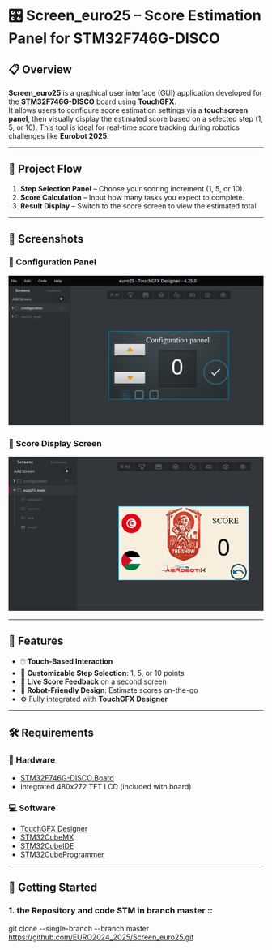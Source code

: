 # 🎛️ Screen_euro25 – Score Estimation Panel for STM32F746G-DISCO


## 📋 Overview

**Screen_euro25** is a graphical user interface (GUI) application developed for the **STM32F746G-DISCO** board using **TouchGFX**.  
It allows users to configure score estimation settings via a **touchscreen panel**, then visually display the estimated score based on a selected step (1, 5, or 10). This tool is ideal for real-time score tracking during robotics challenges like **Eurobot 2025**.

---

## 🧭 Project Flow

1. **Step Selection Panel** – Choose your scoring increment (1, 5, or 10).
2. **Score Calculation** – Input how many tasks you expect to complete.
3. **Result Display** – Switch to the score screen to view the estimated total.

---

## 📸 Screenshots

### 🔧 Configuration Panel

![Configuration Panel](config_panel.png)

### 🧾 Score Display Screen

![Score Display](score_display.png)

---

## 🌟 Features

- 🖱️ **Touch-Based Interaction**  
- 🔢 **Customizable Step Selection**: 1, 5, or 10 points  
- 📲 **Live Score Feedback** on a second screen  
- 🎯 **Robot-Friendly Design**: Estimate scores on-the-go  
- ⚙️ Fully integrated with **TouchGFX Designer**

---

## 🛠️ Requirements

### 🔌 Hardware
- [STM32F746G-DISCO Board](https://www.st.com/en/evaluation-tools/32f746gdiscovery.html)
- Integrated 480x272 TFT LCD (included with board)

### 💻 Software
- [TouchGFX Designer](https://www.st.com/en/development-tools/touchgfxdesigner.html)
- [STM32CubeMX](https://www.st.com/en/development-tools/stm32cubemx.html)
- [STM32CubeIDE](https://www.st.com/en/development-tools/stm32cubeide.html)
- [STM32CubeProgrammer](https://www.st.com/en/development-tools/stm32cubeprog.html)

---

## 🚀 Getting Started

### 1.  the Repository and code STM in branch master  :: 
git clone --single-branch --branch master https://github.com/EURO2024_2025/Screen_euro25.git
